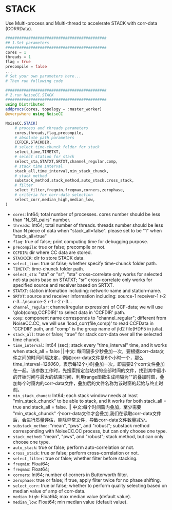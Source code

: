 # STACK
Use Multi-process and Multi-thread to accelerate STACK with corr-data (CORRData).


```julia
############################################
## 1.Set parameters 
############################################
cores = 1
threads = 1
flag = true
precompile = false
...
# Set your own parameters here...
# Then run following code

############################################
# 2.run NoiseCC.STACK
############################################
using Distributed
addprocs(cores, topology = :master_worker)
@everywhere using NoiseCC

NoiseCC.STACK(
    # process and threads parameters
    cores,threads,flag,precompile,
    # absolute path parameters
    CCFDIR,STACKDIR,
    # select time-chunck folder for stack
    select_time,TIMETXT,
    # select station for stack
    select_sta,STATXT,SRTXT,channel_regular,comp,
    # stack time interval
    stack_all,time_interval,min_stack_chunck,
    # stack method
    substack_method,stack_method,auto_stack,cross_stack,
    # filter 
    select_filter,freqmin,freqmax,corners,zerophase,
    # criteria for corr-data selection
    select_corr,median_high,median_low,
)
```

- `cores`: Int64; total number of processes. cores number should be less than "N_SR_pairs" number.
- `threads`: Int64; total number of threads. threads number should be less than N piece of data when "stack_all=false". please set to be "1" when "stack_all=true"
- `flag`: true of false; print computing time for debugging purpose.
- `precompile`: true or false; precompile or not.
- `CCFDIR`: dir where CC data are stored.
- `STACKDIR`: dir to store STACK data.
- `select_time`: true or false; whether specify time-chunck folder path.
- `TIMETXT`: time-chunck folder path.
- `select_sta`: "sta" or "sr"; "sta" cross-correlate only works for selected net-sta pairs base on STATXT; "sr" cross-correlate only works for specified source and receiver based on SRTXT.
- `STATXT`: station infomation including: network-name and station-name.
- `SRTXT`: source and receiver information including: source-1 receiver-1 r-2 r-3...\nsource-2 r-1 r-2 r-3...
- `channel_regular`: channel(regular expression) of CCF-data; we will use 'glob(comp,CCFDIR)' to select data in 'CCFDIR' path.
- `comp`: component name corresponds to "channel_regular"; different from NoiseCC.CC, we will use 'load_corr(file,comp)' to read CCFData in 'CCFDIR' path, and "comp" is the group name of jld2 file(HDF5 in julia).
- `stack_all`: true or false; "true" for stack corr-data over all the selected time chunck.
- `time_interval`: Int64 (sec); stack every "time_interval" time, and it works when stack_all = false || 中文: 每间隔多少秒叠加一次，要根据corr-data文件之间的时间间隔决定，例如corr-data文件是6个小时一个，那么time_interval=12*60*60，表示每12个小时叠加一次，即需要2个corr文件叠加在一起。该参数工作时，先搜索指定台站对的全部时间的文件，找到其中最小的开始时间与最大的结束时间，利用range函数生成间隔为""的叠加时窗，叠加每个时窗内的corr-data文件，叠加后的文件名称为该时窗的起始与终止时刻。
- `min_stack_chunck`: Int64; each stack window needs at least "min_stack_chunck" to be able to stack, and it works for both stack_all = true and stack_all = false. || 中文:每个时间窗内叠加，至少需要 "min_stack_chunck" 个corr-data文件才会叠加,我们在读取corr-data文件后，会进行质量评估，剔除异常文件，导致corr-data文件数量减少。
- `substack_method`: "mean", "pws", and "robust"; substack method corresponding with NoiseCC.CC process, but can only choose one type.
- `stack_method`: "mean", "pws", and "robust"; stack method, but can only choose one type.
- `auto_stack`: true or false; perform auto-correlation or not.
- `cross_stack`: true or false; perform cross-correlation or not.
- `select_filter`: true or false; whether filter before stacking.
- `freqmin`: Float64;
- `freqmax`: Float64;
- `corners`: Int64; number of corners in Butterworth filter.
- `zerophase`: true or false; if true, apply filter twice for no phase shifting.
- `select_corr`: true or false; whether to perform quality selecting based on median value of amp of corr-data.
- `median_high`: Float64; max median value (default value).
- `median_low`: Float64; min median value (default value).

